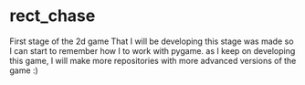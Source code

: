 # rect_chase
First stage of the 2d game That I will be developing
this stage was made so I can start to remember how I to work with pygame.
as I keep on developing this game, I will make more repositories with more advanced versions of the game :)
